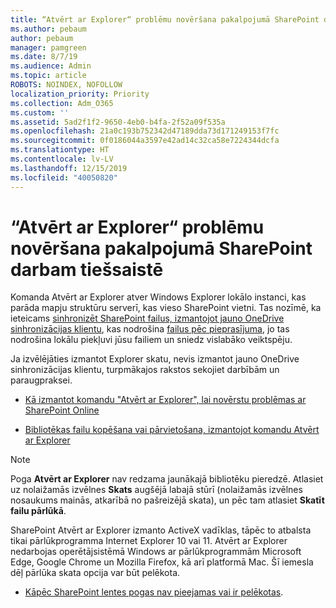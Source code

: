 ```yaml
---
title: “Atvērt ar Explorer“ problēmu novēršana pakalpojumā SharePoint darbam tiešsaistē
ms.author: pebaum
author: pebaum
manager: pamgreen
ms.date: 8/7/19
ms.audience: Admin
ms.topic: article
ROBOTS: NOINDEX, NOFOLLOW
localization_priority: Priority
ms.collection: Adm_O365
ms.custom: ''
ms.assetid: 5ad2f1f2-9650-4eb0-b4fa-2f52a09f535a
ms.openlocfilehash: 21a0c193b752342d47189dda73d171249153f7fc
ms.sourcegitcommit: 0f0186044a3597e42ad14c32ca58e7224344dcfa
ms.translationtype: HT
ms.contentlocale: lv-LV
ms.lasthandoff: 12/15/2019
ms.locfileid: "40050820"
---
```

# <a name="troubleshoot-open-with-explorer-issues-in-sharepoint-online"></a>“Atvērt ar Explorer“ problēmu novēršana pakalpojumā SharePoint darbam tiešsaistē

Komanda Atvērt ar Explorer atver Windows Explorer lokālo instanci, kas parāda mapju struktūru serverī, kas vieso SharePoint vietni. Tas nozīmē, ka ieteicams [sinhronizēt SharePoint failus, izmantojot jauno OneDrive sinhronizācijas klientu](https://support.office.com/article/sync-sharepoint-files-with-the-new-onedrive-sync-client-6de9ede8-5b6e-4503-80b2-6190f3354a88)</a>, kas nodrošina [failus pēc pieprasījuma](https://support.office.com/article/learn-about-onedrive-files-on-demand-0e6860d3-d9f3-4971-b321-7092438fb38e), jo tas nodrošina lokālu piekļuvi jūsu failiem un sniedz vislabāko veiktspēju.


Ja izvēlējāties izmantot Explorer skatu, nevis izmantot jauno OneDrive sinhronizācijas klientu, turpmākajos rakstos sekojiet darbībām un paraugpraksei.

- [Kā izmantot komandu "Atvērt ar Explorer", lai novērstu problēmas ar SharePoint Online](https://docs.microsoft.com/sharepoint/support/lists-and-libraries/troubleshoot-issues-using-open-with-explorer)

- [Bibliotēkas failu kopēšana vai pārvietošana, izmantojot komandu Atvērt ar Explorer](https://support.office.com/article/copy-or-move-library-files-by-using-open-with-explorer-aaee7bfb-e2a1-42ee-8fc0-bcc0754f04d2)

> [!Note]  
> Poga **Atvērt ar Explorer** nav redzama jaunākajā bibliotēku pieredzē. Atlasiet uz nolaižamās izvēlnes **Skats** augšējā labajā stūrī (nolaižamās izvēlnes nosaukums mainās, atkarībā no pašreizējā skata), un pēc tam atlasiet **Skatīt failu pārlūkā**.
>
 >SharePoint Atvērt ar Explorer izmanto ActiveX vadīklas, tāpēc to atbalsta tikai pārlūkprogramma Internet Explorer 10 vai 11. Atvērt ar Explorer nedarbojas operētājsistēmā Windows ar pārlūkprogrammām Microsoft Edge, Google Chrome un Mozilla Firefox, kā arī platformā Mac. Šī iemesla dēļ pārlūka skata opcija var būt pelēkota.
>
> - [Kāpēc SharePoint lentes pogas nav pieejamas vai ir pelēkotas](https://support.office.com/article/Why-SharePoint-ribbon-buttons-are-unavailable-48b0939a-2efb-4e79-b5e8-b2c4cb5d04ca).
  

